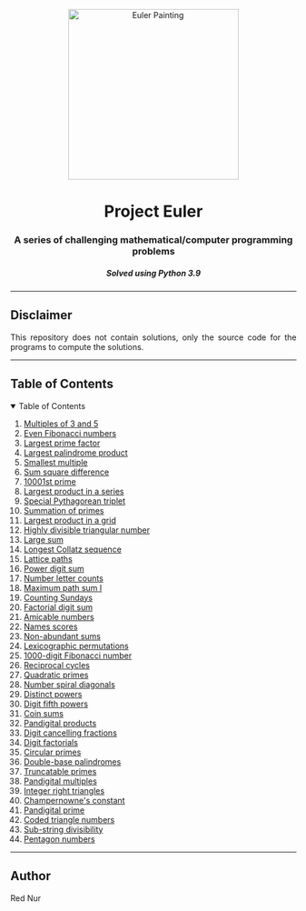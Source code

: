 <p align="center"> 
  <img src="https://projecteuler.net/images/clipart/euler_portrait.png" alt="Euler Painting" height="300px"/>
</p>

<h1 align="center"> Project Euler </h1>
<h3 align="center"> A series of challenging mathematical/computer programming problems </h3>
<h5 align="center"> Solved using Python 3.9 </h5>


-----------------------------------------------------

<h2 id="Disclaimer"> Disclaimer </h2>

<p align="justify"> 
  This repository does not contain solutions, only the source code for the programs to compute the solutions.
</p>

-----------------------------------------------------

<!-- TABLE OF CONTENTS -->
<h2 id="table-of-contents">Table of Contents</h2>

<details open="open">
  <summary>Table of Contents</summary>
  <ol>
    <li><a href="001/">Multiples of 3 and 5</a></li>
    <li><a href="002/">Even Fibonacci numbers</a></li>
    <li><a href="003/">Largest prime factor</a></li>
    <li><a href="004/">Largest palindrome product</a></li>
    <li><a href="005/">Smallest multiple</a></li>
    <li><a href="006/">Sum square difference</a></li>
    <li><a href="007/">10001st prime</a></li>
    <li><a href="008/">Largest product in a series</a></li>
    <li><a href="009/">Special Pythagorean triplet</a></li>
    <li><a href="010/">Summation of primes</a></li>
    <li><a href="011/">Largest product in a grid</a></li>
    <li><a href="012/">Highly divisible triangular number</a></li>
    <li><a href="013/">Large sum</a></li>
    <li><a href="014/">Longest Collatz sequence</a></li>
    <li><a href="015/">Lattice paths</a></li>
    <li><a href="016/">Power digit sum</a></li>
    <li><a href="017/">Number letter counts</a></li>
    <li><a href="018/">Maximum path sum I</a></li>
    <li><a href="019/">Counting Sundays</a></li>
    <li><a href="020/">Factorial digit sum</a></li>
    <li><a href="021/">Amicable numbers</a></li>
    <li><a href="022/">Names scores</a></li>
    <li><a href="023/">Non-abundant sums</a></li>
    <li><a href="024/">Lexicographic permutations</a></li>
    <li><a href="025/">1000-digit Fibonacci number</a></li>
    <li><a href="026/">Reciprocal cycles</a></li>
    <li><a href="027/">Quadratic primes</a></li>
    <li><a href="028/">Number spiral diagonals</a></li>
    <li><a href="029/">Distinct powers</a></li>
    <li><a href="030/">Digit fifth powers</a></li>
    <li><a href="031/">Coin sums</a></li>
    <li><a href="032/">Pandigital products</a></li>
    <li><a href="033/">Digit cancelling fractions</a></li>
    <li><a href="034/">Digit factorials</a></li>
    <li><a href="035/">Circular primes</a></li>
    <li><a href="036/">Double-base palindromes</a></li>
    <li><a href="037/">Truncatable primes</a></li>
    <li><a href="038/">Pandigital multiples</a></li>
    <li><a href="039/">Integer right triangles</a></li>
    <li><a href="040/">Champernowne's constant</a></li>
    <li><a href="041/">Pandigital prime</a></li>
    <li><a href="042/">Coded triangle numbers</a></li>
    <li><a href="043/">Sub-string divisibility</a></li>
    <li><a href="044/">Pentagon numbers</a></li>
  </ol>
</details>

-----------------------------------------------------

<h2 id="Author"> Author </h2>

<p align="justify"> 
  Red Nur
</p>